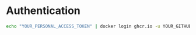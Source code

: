 # Authentication

```bash
echo "YOUR_PERSONAL_ACCESS_TOKEN" | docker login ghcr.io -u YOUR_GITHUB_USERNAME --password-stdin
```
